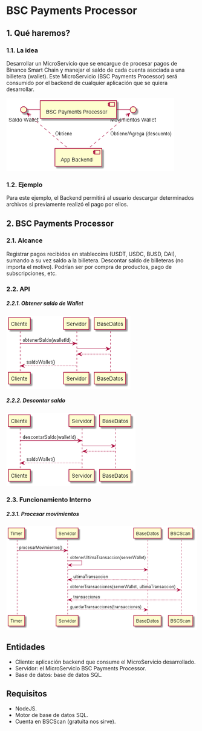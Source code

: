 # BSC Payments Processor

## 1. Qué haremos?
### 1.1. La idea
Desarrollar un MicroServicio que se encargue de procesar pagos de Binance Smart Chain y manejar el saldo de cada cuenta asociada a una billetera (wallet).
Este MicroServicio (BSC Payments Processor) será consumido por el backend de cualquier aplicación que se quiera desarrollar.

![Componentes](./api_ms.png)

### 1.2. Ejemplo
Para este ejemplo, el Backend permitirá al usuario descargar determinados archivos si previamente realizó el pago por ellos.

## 2. BSC Payments Processor
### 2.1. Alcance
Registrar pagos recibidos en stablecoins (USDT, USDC, BUSD, DAI), sumando a su vez saldo a la billetera.
Descontar saldo de billeteras (no importa el motivo). Podrían ser por compra de productos, pago de subscripciones, etc.

### 2.2. API
##### 2.2.1. Obtener saldo de Wallet
![Obtener Saldo](./api_1.png)

##### 2.2.2. Descontar saldo
![Descontar Saldo](./api_2.png)

### 2.3. Funcionamiento Interno
##### 2.3.1. Procesar movimientos
![Procesar Movimientos](./api_3.png)

## Entidades
* Cliente: aplicación backend que consume el MicroServicio desarrollado.
* Servidor: el MicroServicio BSC Payments Processor.
* Base de datos: base de datos SQL.

## Requisitos
* NodeJS.
* Motor de base de datos SQL.
* Cuenta en BSCScan (gratuita nos sirve).

